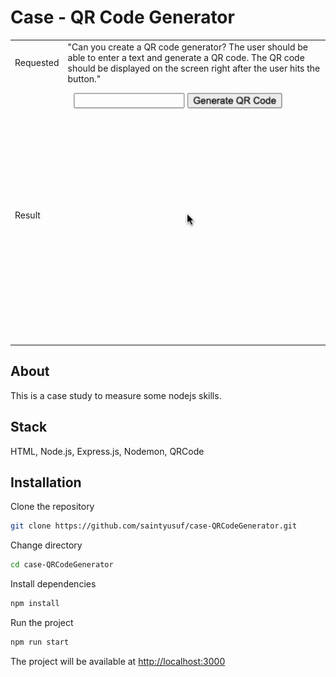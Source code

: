 # Case - QR Code Generator

<table>
  <tbody>
    <tr>
      <td>
        Requested
      </td>
      <td>
        "Can you create a QR code generator? The user should be able to enter a text and generate a QR code. The QR code should be displayed on the screen right after the user hits the button."
      </td>
    </tr>
    <tr>
      <td>
        Result
      </td>
      <td>
        <img src="https://github.com/saintyusuf/case-QRCodeGenerator/blob/main/case-details/result.gif" alt="Result">
      </td>
    </tr>
  </tbody>
</table>


## About

This is a case study to measure some nodejs skills.

## Stack

HTML, Node.js, Express.js, Nodemon, QRCode 

## Installation

Clone the repository
```bash 
git clone https://github.com/saintyusuf/case-QRCodeGenerator.git
```

Change directory
```bash 
cd case-QRCodeGenerator
```

Install dependencies
```bash
npm install
```

Run the project
```bash
npm run start
```

The project will be available at <a href="http://localhost:3000">http://localhost:3000</a>
